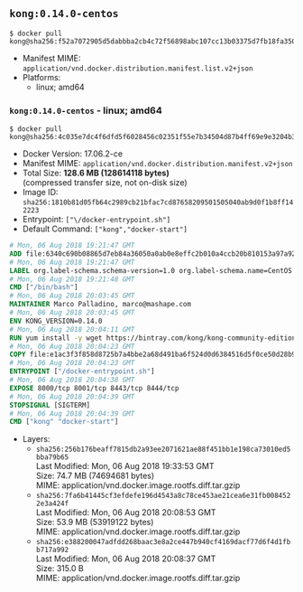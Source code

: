 ## `kong:0.14.0-centos`

```console
$ docker pull kong@sha256:f52a7072905d5dabbba2cb4c72f56898abc107cc13b03375d7fb18fa35094aaf
```

-	Manifest MIME: `application/vnd.docker.distribution.manifest.list.v2+json`
-	Platforms:
	-	linux; amd64

### `kong:0.14.0-centos` - linux; amd64

```console
$ docker pull kong@sha256:4c035e7dc4f6dfd5f6028456c02351f55e7b34504d87b4ff69e9e3204b3e7b25
```

-	Docker Version: 17.06.2-ce
-	Manifest MIME: `application/vnd.docker.distribution.manifest.v2+json`
-	Total Size: **128.6 MB (128614118 bytes)**  
	(compressed transfer size, not on-disk size)
-	Image ID: `sha256:1810b81d05fb64c2989cb21bfac7cd87658209501505040ab9d0f1b8ff142223`
-	Entrypoint: `["\/docker-entrypoint.sh"]`
-	Default Command: `["kong","docker-start"]`

```dockerfile
# Mon, 06 Aug 2018 19:21:47 GMT
ADD file:6340c690b08865d7eb84a36050a0ab0e8effc2b010a4ccb20b810153a97a9228 in / 
# Mon, 06 Aug 2018 19:21:47 GMT
LABEL org.label-schema.schema-version=1.0 org.label-schema.name=CentOS Base Image org.label-schema.vendor=CentOS org.label-schema.license=GPLv2 org.label-schema.build-date=20180804
# Mon, 06 Aug 2018 19:21:48 GMT
CMD ["/bin/bash"]
# Mon, 06 Aug 2018 20:03:45 GMT
MAINTAINER Marco Palladino, marco@mashape.com
# Mon, 06 Aug 2018 20:03:45 GMT
ENV KONG_VERSION=0.14.0
# Mon, 06 Aug 2018 20:04:11 GMT
RUN yum install -y wget https://bintray.com/kong/kong-community-edition-rpm/download_file?file_path=centos/7/kong-community-edition-$KONG_VERSION.el7.noarch.rpm &&     yum clean all
# Mon, 06 Aug 2018 20:04:23 GMT
COPY file:e1ac3f3f858d8725b7a4bbe2a68d491ba6f524d0d6384516d5f0ce50d28b9fda in /docker-entrypoint.sh 
# Mon, 06 Aug 2018 20:04:23 GMT
ENTRYPOINT ["/docker-entrypoint.sh"]
# Mon, 06 Aug 2018 20:04:38 GMT
EXPOSE 8000/tcp 8001/tcp 8443/tcp 8444/tcp
# Mon, 06 Aug 2018 20:04:39 GMT
STOPSIGNAL [SIGTERM]
# Mon, 06 Aug 2018 20:04:39 GMT
CMD ["kong" "docker-start"]
```

-	Layers:
	-	`sha256:256b176beaff7815db2a93ee2071621ae88f451bb1e198ca73010ed5bba79b65`  
		Last Modified: Mon, 06 Aug 2018 19:33:53 GMT  
		Size: 74.7 MB (74694681 bytes)  
		MIME: application/vnd.docker.image.rootfs.diff.tar.gzip
	-	`sha256:7fa6b41445cf3efdefe196d4543a8c78ce453ae21cea6e31fb0084522e3a424f`  
		Last Modified: Mon, 06 Aug 2018 20:08:53 GMT  
		Size: 53.9 MB (53919122 bytes)  
		MIME: application/vnd.docker.image.rootfs.diff.tar.gzip
	-	`sha256:e388200047adfdd268baac3e8a2ce447b940cf4169dacf77d6f4d1fbb717a992`  
		Last Modified: Mon, 06 Aug 2018 20:08:37 GMT  
		Size: 315.0 B  
		MIME: application/vnd.docker.image.rootfs.diff.tar.gzip
